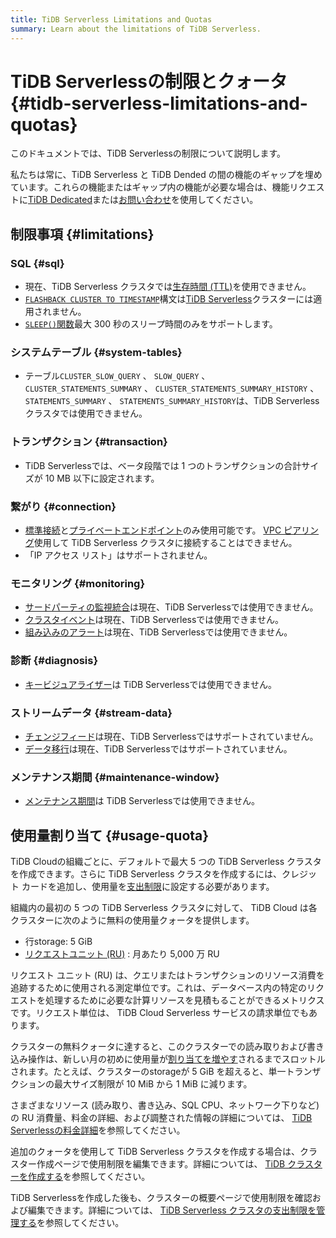 ```yaml
---
title: TiDB Serverless Limitations and Quotas
summary: Learn about the limitations of TiDB Serverless.
---
```


# TiDB Serverlessの制限とクォータ {#tidb-serverless-limitations-and-quotas}

<!-- markdownlint-disable MD026 -->

このドキュメントでは、TiDB Serverlessの制限について説明します。

私たちは常に、TiDB Serverless と TiDB Dended の間の機能のギャップを埋めています。これらの機能またはギャップ内の機能が必要な場合は、機能リクエストに[<a href="/tidb-cloud/select-cluster-tier.md#tidb-dedicated">TiDB Dedicated</a>](/tidb-cloud/select-cluster-tier.md#tidb-dedicated)または[<a href="https://www.pingcap.com/contact-us/?from=en">お問い合わせ</a>](https://www.pingcap.com/contact-us/?from=en)を使用してください。

## 制限事項 {#limitations}

### SQL {#sql}

-   現在、TiDB Serverless クラスタでは[<a href="/time-to-live.md">生存時間 (TTL)</a>](/time-to-live.md)を使用できません。
-   [<a href="/sql-statements/sql-statement-flashback-to-timestamp.md">`FLASHBACK CLUSTER TO TIMESTAMP`</a>](/sql-statements/sql-statement-flashback-to-timestamp.md)構文は[<a href="/tidb-cloud/select-cluster-tier.md#tidb-serverless-beta">TiDB Serverless</a>](/tidb-cloud/select-cluster-tier.md#tidb-serverless-beta)クラスターには適用されません。
-   [<a href="/functions-and-operators/miscellaneous-functions.md">`SLEEP()`関数</a>](/functions-and-operators/miscellaneous-functions.md)最大 300 秒のスリープ時間のみをサポートします。

### システムテーブル {#system-tables}

-   テーブル`CLUSTER_SLOW_QUERY` 、 `SLOW_QUERY` 、 `CLUSTER_STATEMENTS_SUMMARY` 、 `CLUSTER_STATEMENTS_SUMMARY_HISTORY` 、 `STATEMENTS_SUMMARY` 、 `STATEMENTS_SUMMARY_HISTORY`は、TiDB Serverless クラスタでは使用できません。

### トランザクション {#transaction}

-   TiDB Serverlessでは、ベータ段階では 1 つのトランザクションの合計サイズが 10 MB 以下に設定されます。

### 繋がり {#connection}

-   [<a href="/tidb-cloud/connect-via-standard-connection.md">標準接続</a>](/tidb-cloud/connect-via-standard-connection.md)と[<a href="/tidb-cloud/set-up-private-endpoint-connections.md">プライベートエンドポイント</a>](/tidb-cloud/set-up-private-endpoint-connections.md)のみ使用可能です。 [<a href="/tidb-cloud/set-up-vpc-peering-connections.md">VPC ピアリング</a>](/tidb-cloud/set-up-vpc-peering-connections.md)使用して TiDB Serverless クラスタに接続することはできません。
-   「IP アクセス リスト」はサポートされません。

### モニタリング {#monitoring}

-   [<a href="/tidb-cloud/third-party-monitoring-integrations.md">サードパーティの監視統合</a>](/tidb-cloud/third-party-monitoring-integrations.md)は現在、TiDB Serverlessでは使用できません。
-   [<a href="/tidb-cloud/tidb-cloud-events.md">クラスタイベント</a>](/tidb-cloud/tidb-cloud-events.md)は現在、TiDB Serverlessでは使用できません。
-   [<a href="/tidb-cloud/monitor-built-in-alerting.md">組み込みのアラート</a>](/tidb-cloud/monitor-built-in-alerting.md)は現在、TiDB Serverlessでは使用できません。

### 診断 {#diagnosis}

-   [<a href="/tidb-cloud/tune-performance.md#key-visualizer">キービジュアライザー</a>](/tidb-cloud/tune-performance.md#key-visualizer)は TiDB Serverlessでは使用できません。

### ストリームデータ {#stream-data}

-   [<a href="/tidb-cloud/changefeed-overview.md">チェンジフィード</a>](/tidb-cloud/changefeed-overview.md)は現在、TiDB Serverlessではサポートされていません。
-   [<a href="/tidb-cloud/migrate-from-mysql-using-data-migration.md">データ移行</a>](/tidb-cloud/migrate-from-mysql-using-data-migration.md)は現在、TiDB Serverlessではサポートされていません。

### メンテナンス期間 {#maintenance-window}

-   [<a href="/tidb-cloud/configure-maintenance-window.md">メンテナンス期間</a>](/tidb-cloud/configure-maintenance-window.md)は TiDB Serverlessでは使用できません。

## 使用量割り当て {#usage-quota}

TiDB Cloudの組織ごとに、デフォルトで最大 5 つの TiDB Serverless クラスタを作成できます。さらに TiDB Serverless クラスタを作成するには、クレジット カードを追加し、使用量を[<a href="/tidb-cloud/tidb-cloud-glossary.md#spend-limit">支出制限</a>](/tidb-cloud/tidb-cloud-glossary.md#spend-limit)に設定する必要があります。

組織内の最初の 5 つの TiDB Serverless クラスタに対して、 TiDB Cloud は各クラスターに次のように無料の使用量クォータを提供します。

-   行storage: 5 GiB
-   [<a href="/tidb-cloud/tidb-cloud-glossary.md#request-unit">リクエストユニット (RU)</a>](/tidb-cloud/tidb-cloud-glossary.md#request-unit) : 月あたり 5,000 万 RU

リクエスト ユニット (RU) は、クエリまたはトランザクションのリソース消費を追跡するために使用される測定単位です。これは、データベース内の特定のリクエストを処理するために必要な計算リソースを見積もることができるメトリクスです。リクエスト単位は、 TiDB Cloud Serverless サービスの請求単位でもあります。

クラスターの無料クォータに達すると、このクラスターでの読み取りおよび書き込み操作は、新しい月の初めに使用量が[<a href="/tidb-cloud/manage-serverless-spend-limit.md#update-spend-limit">割り当てを増やす</a>](/tidb-cloud/manage-serverless-spend-limit.md#update-spend-limit)されるまでスロットルされます。たとえば、クラスターのstorageが 5 GiB を超えると、単一トランザクションの最大サイズ制限が 10 MiB から 1 MiB に減ります。

さまざまなリソース (読み取り、書き込み、SQL CPU、ネットワーク下りなど) の RU 消費量、料金の詳細、および調整された情報の詳細については、 [<a href="https://www.pingcap.com/tidb-cloud-serverless-pricing-details">TiDB Serverlessの料金詳細</a>](https://www.pingcap.com/tidb-cloud-serverless-pricing-details)を参照してください。

追加のクォータを使用して TiDB Serverless クラスタを作成する場合は、クラスター作成ページで使用制限を編集できます。詳細については、 [<a href="/tidb-cloud/create-tidb-cluster.md#step-4-create-a-tidb-cluster">TiDB クラスターを作成する</a>](/tidb-cloud/create-tidb-cluster.md#step-4-create-a-tidb-cluster)を参照してください。

TiDB Serverlessを作成した後も、クラスターの概要ページで使用制限を確認および編集できます。詳細については、 [<a href="/tidb-cloud/manage-serverless-spend-limit.md">TiDB Serverless クラスタの支出制限を管理する</a>](/tidb-cloud/manage-serverless-spend-limit.md)を参照してください。
